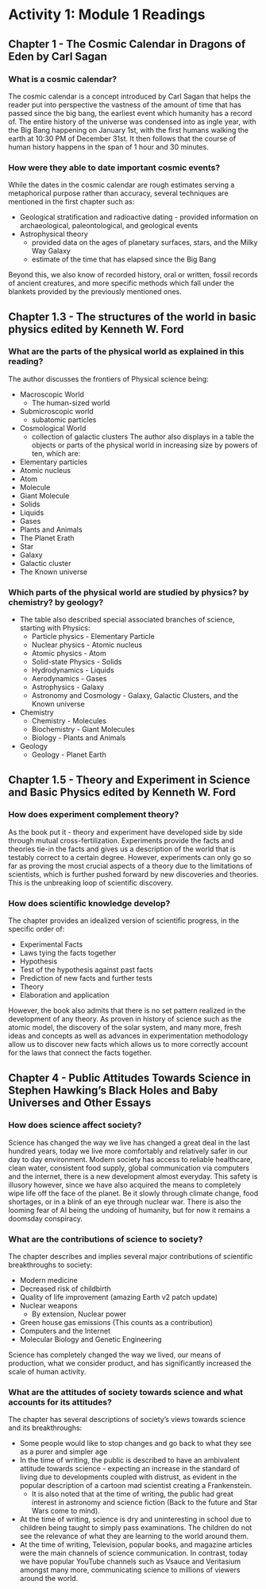 # Activity 1: Module 1 Readings

## Chapter 1 - The Cosmic Calendar in Dragons of Eden by Carl Sagan
### What is a cosmic calendar?
The cosmic calendar is a concept introduced by Carl Sagan that helps the reader put into perspective the vastness of the amount of time that has passed since the big bang, the earliest event which humanity has a record of. The entire history of the universe was condensed into as ingle year, with the Big Bang happening on January 1st, with the first humans walking the earth at 10:30 PM of December 31st.  It then follows that the course of human history happens in the span of 1 hour and 30 minutes. 
### How were they able to date important cosmic events?
While the dates in the cosmic calendar are rough estimates serving a metaphorical purpose rather than accuracy, several techniques are mentioned in the first chapter such as: 
- Geological stratification and radioactive dating - provided information on archaeological, paleontological, and geological events
- Astrophysical theory 
	- provided data on the ages of planetary surfaces, stars, and the Milky Way Galaxy
	- estimate of the time that has elapsed since the Big Bang

Beyond this, we also know of recorded history, oral or written, fossil records of ancient creatures, and more specific methods which fall under the blankets provided by the previously mentioned ones.

## Chapter 1.3 - The structures of the world in basic physics edited by Kenneth W. Ford
### What are the parts of the physical world as explained in this reading?
The author discusses the frontiers of Physical science being:
- Macroscopic World
	- The human-sized world
- Submicroscopic world
	- subatomic particles
- Cosmological World
	- collection of galactic clusters
The author also displays in a table the objects or parts of the physical world in increasing size by powers of ten, which are:
- Elementary particles
- Atomic nucleus
- Atom
- Molecule
- Giant Molecule
- Solids
- Liquids
- Gases
- Plants and Animals
- The Planet Erath
- Star
- Galaxy
- Galactic cluster
- The Known universe
### Which parts of the physical world are studied by physics? by chemistry? by geology?
- The table also described special associated branches of science, starting with Physics:
	- Particle physics - Elementary Particle
	- Nuclear physics - Atomic nucleus
	- Atomic physics - Atom
	- Solid-state Physics - Solids
	- Hydrodynamics - Liquids
	- Aerodynamics - Gases
	- Astrophysics - Galaxy
	- Astronomy and Cosmology - Galaxy, Galactic Clusters, and the Known universe
- Chemistry
	- Chemistry - Molecules
	- Biochemistry - Giant Molecules
	- Biology - Plants and Animals
- Geology
	- Geology - Planet Earth

## Chapter 1.5 - Theory and Experiment in Science and Basic Physics edited by Kenneth W. Ford
### How does experiment complement theory?
As the book put it - theory and experiment have developed side by side through mutual cross-fertilization. Experiments provide the facts and theories tie-in the facts and gives us a description of the world that is testably correct to a certain degree. However, experiments can only go so far as proving the most crucial aspects of a theory due to the limitations of scientists, which is further pushed forward by new discoveries and theories. This is the unbreaking loop of scientific discovery.
### How does scientific knowledge develop?
The chapter provides an idealized version of scientific progress, in the specific order of:
- Experimental Facts
- Laws tying the facts together
- Hypothesis
- Test of the hypothesis against past facts
- Prediction of new facts and further tests
- Theory
- Elaboration and application

However, the book also admits that there is no set pattern realized in the development of any theory. As proven in history of science such as the atomic model, the discovery of the solar system, and many more, fresh ideas and concepts as well as advances in experimentation methodology allow us to discover new facts which allows us to more correctly account for the laws that connect the facts together.

## Chapter 4 - Public Attitudes Towards Science in Stephen Hawking’s Black Holes and Baby Universes and Other Essays
### How does science affect society?
Science has changed the way we live has changed a great deal in the last hundred years, today we live more comfortably and relatively safer in our day to day environment. Modern society has access to reliable healthcare, clean water, consistent food supply, global communication via computers and the internet, there is a new development almost everyday. This safety is illusory however, since we have also acquired the means to completely wipe life off the face of the planet. Be it slowly through climate change, food shortages, or in a blink of an eye through nuclear war. There is also the looming fear of AI being the undoing of humanity, but for now it remains a doomsday conspiracy.
### What are the contributions of science to society?
The chapter describes and implies several major contributions of scientific breakthroughs to society:
- Modern medicine
- Decreased risk of childbirth
- Quality of life improvement (amazing Earth v2 patch update)
- Nuclear weapons
	- By extension, Nuclear power
- Green house gas emissions (This counts as a contribution)
- Computers and the Internet
- Molecular Biology and Genetic Engineering

Science has completely changed the way we lived, our means of production, what we consider product, and has significantly increased the scale of human activity.
### What are the attitudes of society towards science and what accounts for its attitudes?
The chapter has several descriptions of society’s views towards science and its breakthroughs:
- Some people would like to stop changes and go back to what they see as a purer and simpler age
- In the time of writing, the public is described to have an ambivalent attitude towards science - expecting an increase in the standard of living due to developments coupled with distrust, as evident in the popular description of a cartoon mad scientist creating a Frankenstein.
	- It is also noted that at the time of writing, the public had great interest in astronomy and science fiction (Back to the future and Star Wars come to mind).
- At the time of writing, science is dry and uninteresting in school due to children being taught to simply pass examinations. The children do not see the relevance of what they are learning to the world around them. 
- At the time of writing, Television, popular books, and magazine articles were the main channels of science communication. In contrast, today we have popular YouTube channels such as Vsauce and Veritasium amongst many more, communicating science to millions of viewers around the world.
